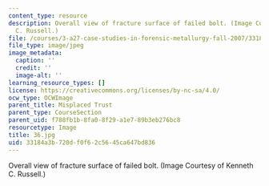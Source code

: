 ```yaml
---
content_type: resource
description: Overall view of fracture surface of failed bolt. (Image Courtesy of Kenneth
  C. Russell.)
file: /courses/3-a27-case-studies-in-forensic-metallurgy-fall-2007/33184a3b720df0f62c5645ca647bd836_36.jpg
file_type: image/jpeg
image_metadata:
  caption: ''
  credit: ''
  image-alt: ''
learning_resource_types: []
license: https://creativecommons.org/licenses/by-nc-sa/4.0/
ocw_type: OCWImage
parent_title: Misplaced Trust
parent_type: CourseSection
parent_uid: f788fb1b-8fa0-8f29-a1e7-89b3eb276bc8
resourcetype: Image
title: 36.jpg
uid: 33184a3b-720d-f0f6-2c56-45ca647bd836
---
```

Overall view of fracture surface of failed bolt. (Image Courtesy of Kenneth C. Russell.)